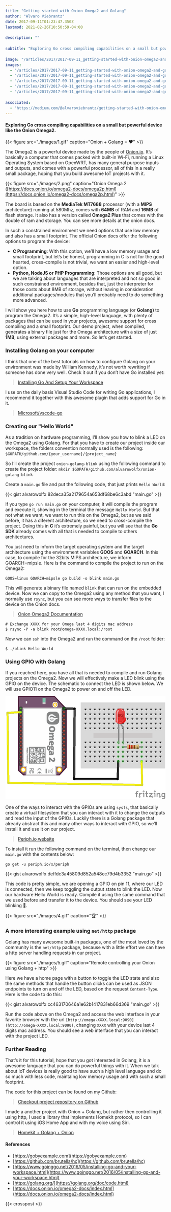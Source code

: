 ```yaml
---
title: "Getting started with Onion Omega2 and Golang"
author: "Alvaro Viebrantz"
date: 2017-09-11T01:23:47.350Z
lastmod: 2021-02-26T10:50:59-04:00

description: ""

subtitle: "Exploring Go cross compiling capabilities on a small but powerful device like the Onion Omega2."

image: "/articles/2017/2017-09-11_getting-started-with-onion-omega2-and-golang/images/4.gif"
images:
  - "/articles/2017/2017-09-11_getting-started-with-onion-omega2-and-golang/images/1.gif"
  - "/articles/2017/2017-09-11_getting-started-with-onion-omega2-and-golang/images/2.png"
  - "/articles/2017/2017-09-11_getting-started-with-onion-omega2-and-golang/images/3.png"
  - "/articles/2017/2017-09-11_getting-started-with-onion-omega2-and-golang/images/4.gif"
  - "/articles/2017/2017-09-11_getting-started-with-onion-omega2-and-golang/images/5.gif"

associated:
  - "https://medium.com/@alvaroviebrantz/getting-started-with-onion-omega2-and-golang-d625bb20554"
---
```


#### Exploring Go cross compiling capabilities on a small but powerful device like the Onion Omega2.

{{< figure src="./images/1.gif" caption="Onion + Golang = ❤️" >}}

The Omega2 is a powerful device made by the people of [Onion.io](http://onion.io). It’s basically a computer that comes packed with built-in Wi-Fi, running a Linux Operating System based on OpenWRT, has many general purpose inputs and outputs, and comes with a powerful processor, all of this in a really small package, hoping that you build awesome IoT projects with it.

{{< figure src="./images/2.png" caption="Onion Omega 2 ([https://docs.onion.io/omega2-docs/omega2p.html](https://docs.onion.io/omega2-docs/omega2p.html)" >}}

The board is based on the **MediaTek MT7688** processor (with a **MIPS** architecture) running at 580Mhz, comes with **64MB** of RAM and **16MB** of flash storage. It also has a version called **Omega2 Plus** that comes with the double of ram and storage. You can see more details at the onion docs.

In such a constrained environment we need options that use low memory and also has a small footprint. The official Onion docs offer the following options to program the device:

- **C Programming**: With this option, we’ll have a low memory usage and small footprint, but let’s be honest, programming in C is not for the good hearted, cross-compile is not trivial, we want an easier and high-level option.
- **Python, NodeJS or PHP Programming**: Those options are all good, but we are talking about languages that are interpreted and not so good in such constrained environment, besides that, just the interpreter for those costs about 8MB of storage, without leaving in consideration additional packages/modules that you’ll probably need to do something more advanced.

I will show you here how to use **Go** programming language (or **Golang)** to program the Omega2. It’s a simple, high-level language, with plenty of packages that can be used in your projects, awesome support for cross compiling and a small footprint. Our demo project, when compiled, generates a binary file just for the Omega architecture with a size of just **1MB**, using external packages and more. So let’s get started.

### Installing Golang on your computer

I think that one of the best tutorials on how to configure Golang on your environment was made by William Kennedy, it’s not worth rewriting if someone has done very well. Check it out if you don’t have Go installed yet:

> [Installing Go And Setup Your Workspace](https://www.goinggo.net/2016/05/installing-go-and-your-workspace.html)

I use on the daily basis Visual Studio Code for writing Go applications, I recommend it together with this awesome plugin that adds support for Go in it.

> [Microsoft/vscode-go](https://github.com/Microsoft/vscode-go)

### Creating our "Hello World"

As a tradition on hardware programming, I’ll show you how to blink a LED on the Omega2 using Golang. For that you have to create our project inside our workspace, the folders convention normally used is the following:
`$GOPATH/github.com/{your_username}/{project_name}`

So I’ll create the project `onion-golang-blink` using the following command to create the project folder:
`mkdir $GOPATH/github.com/alvarowolfx/onion-golang-blink`

Create a `main.go` file and put the following code, that just prints `Hello World`:

{{< gist alvarowolfx 82deca35a2179654a653df68be6c3abd "main.go" >}}

If you type `go run main.go` on your computer, it will compile the program and execute it, showing in the terminal the message `Hello World`. But that not what we want, we want to run this on the Omega2, but as we said before, it has a diferent architecture, so we need to cross-compile the project. Doing this in **C** it’s extremely painful, but you will see that the **Go SDK** already comes with all that is needed to compile to others architectures.

You just need to inform the target operating system and the target architecture using the environment variables **GOOS** and **GOARCH**. In this case, to compile for the 32bits MIPS architecture, we inform GOARCH=mipsle. Here is the command to compile the project to run on the Omega2:

```
GOOS=linux GOARCH=mipsle go build -o blink main.go
```

This will generate a binary file named `blink` that can run on the embedded device. Now we can copy to the Omega2 using any method that you want, I normally use `rsync`, but you can see more ways to transfer files to the device on the Onion docs.

> [Onion Omega2 Documentation](https://docs.onion.io/omega2-docs/transferring-files.html)

```
# Exchange XXXX for your Omega last 4 digits mac address
$ rsync -P -a blink root@omega-XXXX.local:/root
```

Now we can `ssh` into the Omega2 and run the command on the `/root` folder:

```
$ ./blink Hello World
```

### Using GPIO with Golang

If you reached here, you have all that is needed to compile and run Golang projects on the Omega2. Now we will effectively make a LED blink using the GPIO on the device. The schematic to connect the LED is shown below. We will use GPIO11 on the Omega2 to power on and off the LED.

![image](./images/3.png)

One of the ways to interact with the GPIOs are using `sysfs`, that basically create a virtual filesystem that you can interact with it to change the outputs and read the input of the GPIOs. Luckily there is a Golang package that already abstract this and many other ways to interact with GPIO, so we’ll install it and use it on our project.

> [Periph.io website](http://periph.io/)

To install it run the following command on the terminal, then change our `main.go` with the contents below:

```
go get -u periph.io/x/periph
```

{{< gist alvarowolfx deffdc3a45809d852a548ec79d4b3352 "main.go" >}}

This code is pretty simple, we are opening a GPIO on pin 11, where our LED is connected, then we keep toggling the output state to blink the LED. Now our hardware Hello World is ready. Compile it using the same command that we used before and transfer it to the device. You should see your LED blinking 🎉.

{{< figure src="./images/4.gif" caption="🏆" >}}

### A more interesting example using `net/http` package

Golang has many awesome built-in packages, one of the most loved by the community is the `net/http` package, because with a little effort we can have a http server handling requests in our project.

{{< figure src="./images/5.gif" caption="Remote controlling your Onion using Golang + http" >}}

Here we have a home page with a button to toggle the LED state and also the same methods that handle the button clicks can be used as JSON endpoints to turn on and off the LED, based on the request `Content-Type`. Here is the code to do this:

{{< gist alvarowolfx cc463170646a1e62b1417831eb66d369 "main.go" >}}

Run the code above on the Omega2 and access the web interface in your favorite browser with the url `[http://omega-XXXX.local:9090](http://omega-XXXX.local:9090)`, changing `XXXX` with your device last 4 digits mac address. You should see a web interface that you can interact with the project LED.

### Further Reading

That’s it for this tutorial, hope that you got interested in Golang, it is a awesome language that you can do powerful things with it. When we talk about IoT devices is really good to have such a high level language and do so much with less code, maintaing low memory usage and with such a small footprint.

The code for this project can be found on my Github:

> [Checkout project repository on Github](https://github.com/alvarowolfx/onion-golang-blink)

I made a another project with Onion + Golang, but rather then controlling it using http, I used a library that implements Homekit protocol, so I can control it using iOS Home App and with my voice using Siri.

> [Homekit + Golang + Onion](https://github.com/alvarowolfx/onion-golamp)

#### References

- [https://gobyexample.com](https://gobyexample.com)
- [https://github.com/brutella/hc](https://github.com/brutella/hc)
- [https://www.goinggo.net/2016/05/installing-go-and-your-workspace.html](https://www.goinggo.net/2016/05/installing-go-and-your-workspace.html)
- [https://golang.org/](https://golang.org/doc/code.html)
- [https://docs.onion.io/omega2-docs/index.html](https://docs.onion.io/omega2-docs/index.html)

{{< crosspost >}}
